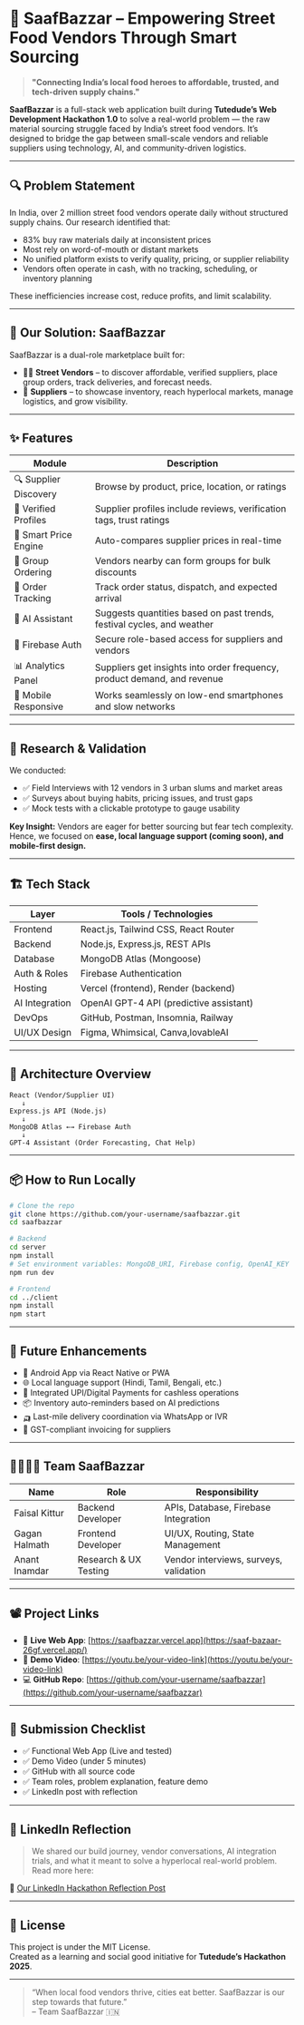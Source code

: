 
# 🧺 SaafBazzar – Empowering Street Food Vendors Through Smart Sourcing

> **"Connecting India’s local food heroes to affordable, trusted, and tech-driven supply chains."**

**SaafBazzar** is a full-stack web application built during **Tutedude’s Web Development Hackathon 1.0** to solve a real-world problem — the raw material sourcing struggle faced by India’s street food vendors. It’s designed to bridge the gap between small-scale vendors and reliable suppliers using technology, AI, and community-driven logistics.

---

## 🔍 Problem Statement

In India, over 2 million street food vendors operate daily without structured supply chains. Our research identified that:

- 83% buy raw materials daily at inconsistent prices  
- Most rely on word-of-mouth or distant markets  
- No unified platform exists to verify quality, pricing, or supplier reliability  
- Vendors often operate in cash, with no tracking, scheduling, or inventory planning  

These inefficiencies increase cost, reduce profits, and limit scalability.

---

## 🎯 Our Solution: SaafBazzar

SaafBazzar is a dual-role marketplace built for:

- 🧑‍🍳 **Street Vendors** – to discover affordable, verified suppliers, place group orders, track deliveries, and forecast needs.  
- 🏪 **Suppliers** – to showcase inventory, reach hyperlocal markets, manage logistics, and grow visibility.

---

## ✨ Features

| Module                | Description                                                                 |
|-----------------------|-----------------------------------------------------------------------------|
| 🔍 Supplier Discovery | Browse by product, price, location, or ratings                             |
| 💬 Verified Profiles  | Supplier profiles include reviews, verification tags, trust ratings        |
| 🧾 Smart Price Engine | Auto-compares supplier prices in real-time                                 |
| 🤝 Group Ordering     | Vendors nearby can form groups for bulk discounts                          |
| 🚚 Order Tracking     | Track order status, dispatch, and expected arrival                         |
| 🤖 AI Assistant       | Suggests quantities based on past trends, festival cycles, and weather     |
| 🔐 Firebase Auth      | Secure role-based access for suppliers and vendors                         |
| 📊 Analytics Panel    | Suppliers get insights into order frequency, product demand, and revenue   |
| 📱 Mobile Responsive  | Works seamlessly on low-end smartphones and slow networks                  |

---

## 🧠 Research & Validation

We conducted:

- ✅ Field Interviews with 12 vendors in 3 urban slums and market areas  
- ✅ Surveys about buying habits, pricing issues, and trust gaps  
- ✅ Mock tests with a clickable prototype to gauge usability  

**Key Insight:** Vendors are eager for better sourcing but fear tech complexity. Hence, we focused on **ease, local language support (coming soon), and mobile-first design.**

---

## 🏗️ Tech Stack

| Layer         | Tools / Technologies                            |
|---------------|--------------------------------------------------|
| Frontend      | React.js, Tailwind CSS, React Router            |
| Backend       | Node.js, Express.js, REST APIs                  |
| Database      | MongoDB Atlas (Mongoose)                        |
| Auth & Roles  | Firebase Authentication                         |
| Hosting       | Vercel (frontend), Render (backend)             |
| AI Integration| OpenAI GPT-4 API (predictive assistant)         |
| DevOps        | GitHub, Postman, Insomnia, Railway              |
| UI/UX Design  | Figma, Whimsical, Canva,lovableAI                        |

---

## 📐 Architecture Overview

```
React (Vendor/Supplier UI)
   ↓
Express.js API (Node.js)
   ↓
MongoDB Atlas ←→ Firebase Auth
   ↓
GPT-4 Assistant (Order Forecasting, Chat Help)
```

---

## 📦 How to Run Locally

```bash
# Clone the repo
git clone https://github.com/your-username/saafbazzar.git
cd saafbazzar

# Backend
cd server
npm install
# Set environment variables: MongoDB_URI, Firebase config, OpenAI_KEY
npm run dev

# Frontend
cd ../client
npm install
npm start
```

---

## 🚀 Future Enhancements

- 📱 Android App via React Native or PWA  
- 🌐 Local language support (Hindi, Tamil, Bengali, etc.)  
- 💸 Integrated UPI/Digital Payments for cashless operations  
- 📦 Inventory auto-reminders based on AI predictions  
- 🛺 Last-mile delivery coordination via WhatsApp or IVR  
- 🧾 GST-compliant invoicing for suppliers  

---

## 👨‍👩‍👧‍👦 Team SaafBazzar

| Name         | Role                  | Responsibility                         |
|--------------|-----------------------|----------------------------------------|
| Faisal Kittur| Backend Developer     | APIs, Database, Firebase Integration   |
| Gagan Halmath| Frontend Developer    | UI/UX, Routing, State Management       |
| Anant Inamdar| Research & UX Testing | Vendor interviews, surveys, validation |


---

## 📽️ Project Links

- 🔗 **Live Web App**: [https://saafbazzar.vercel.app](https://saaf-bazaar-26gf.vercel.app/)  
- 🎥 **Demo Video**: [https://youtu.be/your-video-link](https://youtu.be/your-video-link)  
- 💻 **GitHub Repo**: [https://github.com/your-username/saafbazzar](https://github.com/your-username/saafbazzar)

---

## 🏁 Submission Checklist

- ✅ Functional Web App (Live and tested)  
- ✅ Demo Video (under 5 minutes)  
- ✅ GitHub with all source code  
- ✅ Team roles, problem explanation, feature demo  
- ✅ LinkedIn post with reflection  

---

## 📢 LinkedIn Reflection

> We shared our build journey, vendor conversations, AI integration trials, and what it meant to solve a hyperlocal real-world problem. Read more here:

🔗 [Our LinkedIn Hackathon Reflection Post](https://linkedin.com/in/your-profile)

---

## 📝 License

This project is under the MIT License.  
Created as a learning and social good initiative for **Tutedude’s Hackathon 2025**.

---

> “When local food vendors thrive, cities eat better. SaafBazzar is our step towards that future.”  
> – Team SaafBazzar 🇮🇳
